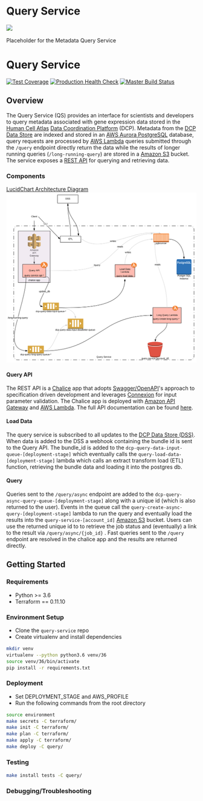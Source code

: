 # Query Service
[![](https://status.dev.data.humancellatlas.org/build/HumanCellAtlas/query-service/master.svg)](https://allspark.dev.data.humancellatlas.org/HumanCellAtlas/query-service/pipelines)

Placeholder for the Metadata Query Service

# Query Service
[![Test Coverage](https://codecov.io/gh/HumanCellAtlas/query-service/branch/master/graph/badge.svg)](https://codecov.io/gh/HumanCellAtlas/query-service)
[![Production Health Check](https://status.data.humancellatlas.org/service/query-service-prod.svg)]()
[![Master Build Status](https://status.dev.data.humancellatlas.org/build/HumanCellAtlas/metrics/master.svg)](https://allspark.dev.data.humancellatlas.org/HumanCellAtlas/query-service/commits/master)

## Overview

The Query Service (QS) provides an interface for scientists and developers to query metadata associated with gene 
expression data stored in the [Human Cell Atlas](https://staging.data.humancellatlas.org/) [Data Coordination
Platform](https://www.humancellatlas.org/data-sharing) (DCP). Metadata from the
[DCP Data Store](https://github.com/HumanCellAtlas/data-store) are indexed and stored in an [AWS Aurora PostgreSQL](add_url) 
database, query requests are  processed by [AWS Lambda](https://aws.amazon.com/lambda/)
queries submitted through the `/query` endpoint directly return the data while the results of longer running queries 
(`/long-running-query`) are stored in a [Amazon S3](https://aws.amazon.com/s3/) bucket. The service exposes a 
[REST API](https://query.staging.data.humancellatlas.org) for querying and retrieving
data.   
### Components

[LucidChart Architecture Diagram](https://www.lucidchart.com/invitations/accept/02e38662-6da1-48ad-87ac-0355bb3a03d8)
![Query architecture](docs/query_arch.svg)


#### Query API

The REST API is a [Chalice](https://github.com/aws/chalice) app that adopts [Swagger/OpenAPI](https://swagger.io/)'s
approach to specification driven development and leverages [Connexion](https://github.com/zalando/connexion) for
input parameter validation. The Chalice app is deployed with [Amazon API Gateway](https://aws.amazon.com/api-gateway/)
and [AWS Lambda](https://aws.amazon.com/lambda/). The full API documentation can be found
[here](https://query.staging.data.humancellatlas.org).


#### Load Data

The query service is subscribed to all updates to the [DCP Data Store (DSS)](https://github.com/HumanCellAtlas/data-store). 
When data is added to the DSS a webhook containing the bundle id is sent to the Query API. The bundle_id is added to the
  `dcp-query-data-input-queue-[deployment-stage]` which eventually calls the `query-load-data-[deployment-stage]` lambda which calls an extract transform 
 load (ETL) function, retrieving the bundle data and loading it into the postgres db.

#### Query
Queries sent to the `/query/async` endpoint are added to the `dcp-query-async-query-queue-[deployment-stage]` along with a unique 
id (which is also returned to the user). Events in the queue call the `query-create-async-query-[deployment-stage]` lambda to run the 
query and eventually load the results into the `query-service-[account_id]` [Amazon S3](https://aws.amazon.com/s3/) 
bucket. Users can use the returned unique id to to retrieve the job status and (eventually) a link to the result via 
`/query/async/{job_id}` . Fast queries sent to the `/query` endpoint are resolved in the chalice app and the results 
are returned directly.


## Getting Started

### Requirements
- Python >= 3.6
- Terraform == 0.11.10
### Environment Setup
- Clone the `query-service` repo
- Create virtualenv and install dependencies
```bash
mkdir venv
virtualenv --python python3.6 venv/36
source venv/36/bin/activate
pip install -r requirements.txt
```
### Deployment
- Set DEPLOYMENT_STAGE and AWS_PROFILE
- Run the following commands from the root directory
```bash
source environment
make secrets -C terraform/
make init -C terraform/
make plan -C terraform/
make apply -C terraform/
make deploy -C query/
```

### Testing
```bash
make install tests -C query/
```

### Debugging/Troubleshooting

